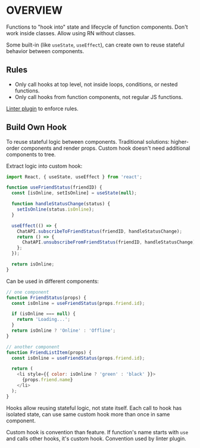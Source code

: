 # OVERVIEW

Functions to "hook into" state and lifecycle of function components. Don't work inside classes. Allow using RN without classes.

Some built-in (like `useState`, `useEffect`), can create own to reuse stateful behavior between components.

## Rules

* Only call hooks at top level, not inside loops, conditions, or nested functions.
* Only call hooks from function components, not regular JS functions.

[Linter plugin](https://www.npmjs.com/package/eslint-plugin-react-hooks) to enforce rules.

## Build Own Hook

To reuse stateful logic between components. Traditional solutions: higher-order components and render props. Custom hook doesn't need additional components to tree.

Extract logic into custom hook:

```js
import React, { useState, useEffect } from 'react';

function useFriendStatus(friendID) {
  const [isOnline, setIsOnline] = useState(null);

  function handleStatusChange(status) {
    setIsOnline(status.isOnline);
  }

  useEffect(() => {
    ChatAPI.subscribeToFriendStatus(friendID, handleStatusChange);
    return () => {
      ChatAPI.unsubscribeFromFriendStatus(friendID, handleStatusChange);
    };
  });

  return isOnline;
}
```

Can be used in different components:

```js
// one component
function FriendStatus(props) {
  const isOnline = useFriendStatus(props.friend.id);

  if (isOnline === null) {
    return 'Loading...';
  }
  return isOnline ? 'Online' : 'Offline';
}

// another component
function FriendListItem(props) {
  const isOnline = useFriendStatus(props.friend.id);

  return (
    <li style={{ color: isOnline ? 'green' : 'black' }}>
      {props.friend.name}
    </li>
  );
}
```

Hooks allow reusing stateful logic, not state itself. Each call to hook has isolated state, can use same custom hook more than once in same component.

Custom hook is convention than feature. If function's name starts with `use` and calls other hooks, it's custom hook. Convention used by linter plugin.
